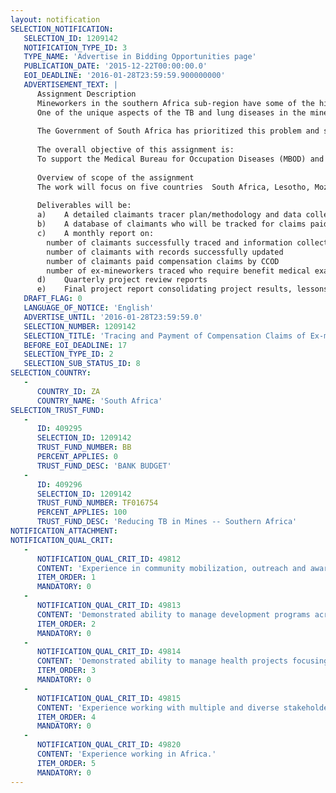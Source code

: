 ```yaml
---
layout: notification
SELECTION_NOTIFICATION: 
   SELECTION_ID: 1209142
   NOTIFICATION_TYPE_ID: 3
   TYPE_NAME: 'Advertise in Bidding Opportunities page'
   PUBLICATION_DATE: '2015-12-22T00:00:00.0'
   EOI_DEADLINE: '2016-01-28T23:59:59.900000000'
   ADVERTISEMENT_TEXT: |
      Assignment Description
      Mineworkers in the southern Africa sub-region have some of the highest TB incidence rates in the world. For instance, the TB incidence is 2,500-3000/100,000 people in some South African mines while in the general population the incidence is 948/100,000. TB incidence among mineworkers is 10 times higher than the WHO threshold for TB emergency: 250 per 100,000 people. This high incidence of TB amongst mineworkers is driven by factors such as prolonged exposure to silica dust, poor living conditions, lifestyle and high HIV prevalence in the mining communities. 
      One of the unique aspects of the TB and lung diseases in the mines is their long period of latency. Ex-mineworkers can develop TB, silicosis and other lung diseases long after leaving the mines. The ex-mineworkers are expected to undergo medical examinations every two years to establish their medical status and those found with compensable diseases should be linked to the Medical Bureau of Occupational Diseases (MBOD) in South Africa for compensation. However, ex-mineworkers have limited access to post-employment medical examination and the process of accessing compensation is characterized by  several bottlenecks including incomplete employment and medical records, bureaucratic medical certification and compensation processes that take several months to complete, incomplete records at MDOD and CCOD (the Compensation Commissioner for Occupational Diseases) and weak capacity of these institutions to handle the large number of ex-mineworkers seeking compensation. For ex-mineworkers living in Lesotho, Swaziland and Mozambique, their challenges are compounded by weak health facilities in their home countries that may not provide the required medical examination.  Access to compensation is a greater challenge for the next of kin for deceased ex-mineworkers as they  lack information on the process and requirements for accessing compensation. As a result of these bottlenecks, several ex-mineworkers are owed millions of Rand in compensation. 
      
      The Government of South Africa has prioritized this problem and seeks to scale up the number of ex-mineworkers compensated for occupation lung diseases including Tuberculosis. In May 2015, the Government launched Operation Ku-Riha (Compensation) to speed up the payment of compensation to current and former miners who have submitted valid claims, but so far less than 1% of the outstanding claims of ex-mineworkers have been paid. Approximately 100,000 cases of unpaid claims have been identified with the potential of unlocking about R2 billion in payments to the claimants and their beneficiaries.
      
      The overall objective of this assignment is:
      To support the Medical Bureau for Occupation Diseases (MBOD) and the Compensation Commissioner for Occupational Diseases (CCOD) to pay out compensation funds to about 100,000 ex-mineworkers in southern Africa and strengthen the compensation systems to improve and sustain access to compensation by ex-mineworkers and their beneficiaries.  
      
      Overview of scope of the assignment
      The work will focus on five countries  South Africa, Lesotho, Mozambique, Swaziland and Botswana  which have ex-mineworkers who were employed in South African mines. It will involve tracing of ex-mineworkers and beneficiaries to fill gaps in their employment history and medical records and facilitate payment of the compensation funds owed to them. While some tracing will be done through interfaces with other databases, it is expected that a sizeable number of claimants or beneficiaries will need to be traced physically by reaching out to them in villages and towns in selected districts. The lessons learnt through this pilot exercise will inform the strengthening of the compensation system in MBOD and CCOD. 
      
      Deliverables will be:
      a)	A detailed claimants tracer plan/methodology and data collection tools 
      b)	A database of claimants who will be tracked for claims paid and accessing benefit medical examinations 
      c)	A monthly report on:
      	number of claimants successfully traced and information collected 
      	number of claimants with records successfully updated
      	number of claimants paid compensation claims by CCOD
      	number of ex-mineworkers traced who require benefit medical examinations 
      d)	Quarterly project review reports
      e)	Final project report consolidating project results, lessons learnt and recommendations.
   DRAFT_FLAG: 0
   LANGUAGE_OF_NOTICE: 'English'
   ADVERTISE_UNTIL: '2016-01-28T23:59:59.0'
   SELECTION_NUMBER: 1209142
   SELECTION_TITLE: 'Tracing and Payment of Compensation Claims of Ex-mineworkers in Five Countries in Southern Africa Region'
   BEFORE_EOI_DEADLINE: 17
   SELECTION_TYPE_ID: 2
   SELECTION_SUB_STATUS_ID: 8
SELECTION_COUNTRY: 
   - 
      COUNTRY_ID: ZA
      COUNTRY_NAME: 'South Africa'
SELECTION_TRUST_FUND: 
   - 
      ID: 409295
      SELECTION_ID: 1209142
      TRUST_FUND_NUMBER: BB
      PERCENT_APPLIES: 0
      TRUST_FUND_DESC: 'BANK BUDGET'
   - 
      ID: 409296
      SELECTION_ID: 1209142
      TRUST_FUND_NUMBER: TF016754
      PERCENT_APPLIES: 100
      TRUST_FUND_DESC: 'Reducing TB in Mines -- Southern Africa'
NOTIFICATION_ATTACHMENT: 
NOTIFICATION_QUAL_CRIT: 
   - 
      NOTIFICATION_QUAL_CRIT_ID: 49812
      CONTENT: 'Experience in community mobilization, outreach and awareness activities.'
      ITEM_ORDER: 1
      MANDATORY: 0
   - 
      NOTIFICATION_QUAL_CRIT_ID: 49813
      CONTENT: 'Demonstrated ability to manage development programs across multiple countries.'
      ITEM_ORDER: 2
      MANDATORY: 0
   - 
      NOTIFICATION_QUAL_CRIT_ID: 49814
      CONTENT: 'Demonstrated ability to manage health projects focusing on results.'
      ITEM_ORDER: 3
      MANDATORY: 0
   - 
      NOTIFICATION_QUAL_CRIT_ID: 49815
      CONTENT: 'Experience working with multiple and diverse stakeholders.'
      ITEM_ORDER: 4
      MANDATORY: 0
   - 
      NOTIFICATION_QUAL_CRIT_ID: 49820
      CONTENT: 'Experience working in Africa.'
      ITEM_ORDER: 5
      MANDATORY: 0
---
```

